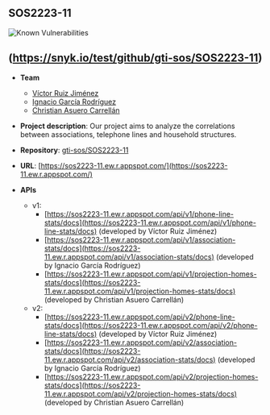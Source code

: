 ## SOS2223-11

![Known Vulnerabilities](https://snyk.io/test/github/gti-sos/SOS2223-11/badge.svg)

(https://snyk.io/test/github/gti-sos/SOS2223-11)
-------------------------
- **Team**
   - [Víctor Ruiz Jiménez](https://github.com/vicruijim)
   - [Ignacio García Rodríguez](https://github.com/ign13101)
   - [Christian Asuero Carrellán](https://github.com/chrasucar342)
- **Project description**: Our project aims to analyze the correlations between associations, telephone lines and household structures.

- **Repository**: [gti-sos/SOS2223-11](https://github.com/gti-sos/SOS2223-11)

- **URL**: [https://sos2223-11.ew.r.appspot.com/](https://sos2223-11.ew.r.appspot.com/)

- **APIs**
   - v1:
      - [https://sos2223-11.ew.r.appspot.com/api/v1/phone-line-stats/docs](https://sos2223-11.ew.r.appspot.com/api/v1/phone-line-stats/docs) (developed by Víctor Ruiz Jiménez) 
      - [https://sos2223-11.ew.r.appspot.com/api/v1/association-stats/docs](https://sos2223-11.ew.r.appspot.com/api/v1/association-stats/docs) (developed by Ignacio García Rodríguez) 
      - [https://sos2223-11.ew.r.appspot.com/api/v1/projection-homes-stats/docs](https://sos2223-11.ew.r.appspot.com/api/v1/projection-homes-stats/docs) (developed by Christian Asuero Carrellán) 
   - v2:
      - [https://sos2223-11.ew.r.appspot.com/api/v2/phone-line-stats/docs](https://sos2223-11.ew.r.appspot.com/api/v2/phone-line-stats/docs) (developed by Víctor Ruiz Jiménez) 
      - [https://sos2223-11.ew.r.appspot.com/api/v2/association-stats/docs](https://sos2223-11.ew.r.appspot.com/api/v2/association-stats/docs) (developed by Ignacio García Rodríguez) 
      - [https://sos2223-11.ew.r.appspot.com/api/v2/projection-homes-stats/docs](https://sos2223-11.ew.r.appspot.com/api/v2/projection-homes-stats/docs) (developed by Christian Asuero Carrellán)
